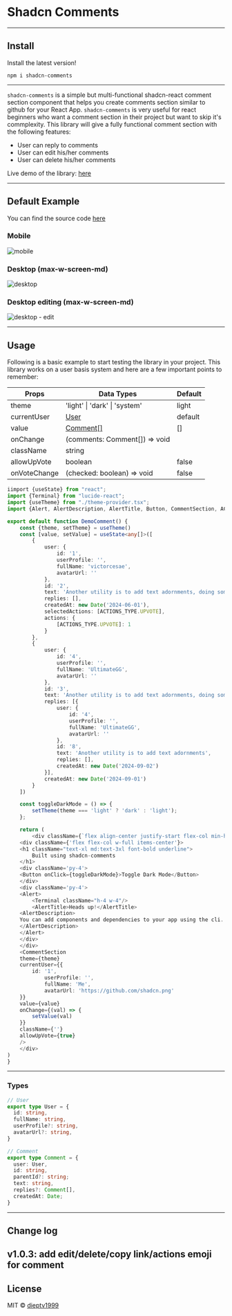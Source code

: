 # Shadcn Comments

---

## Install 

Install the latest version!

```shell
npm i shadcn-comments
```
--- 

`shadcn-comments` is a simple but multi-functional shadcn-react comment section component that helps you create 
comments section similar to github for your React App. `shadcn-comments` is very useful for react beginners 
who want a comment section in their project but want to skip it's commplexity. 
This library will give a fully functional comment section with the 
following features:

- User can reply to comments
- User can edit his/her comments
- User can delete his/her comments

Live demo of the library: [here](#)

---

## Default Example

You can find the source code [here](#)
### Mobile 
![mobile](/public/mobile.png)
### Desktop (max-w-screen-md)
![desktop](/public/desktop.png)

### Desktop editing (max-w-screen-md)
![desktop - edit](/public/desktop2.png)

---

## Usage

Following is a basic example to start testing the library in your project. This library works on a user basis system and here are a few important points to remember:

| Props        | Data Types                    | Default |
|--------------|-------------------------------|---------|
| theme        | 'light' \| 'dark' \| 'system' | light   |
| currentUser  | [User](#types)                | default |
| value        | [Comment\[\]](#types)         | []      |
| onChange     | (comments: Comment[]) => void |         |
| className    | string                        |         |
| allowUpVote  | boolean                       | false   |
| onVoteChange | (checked: boolean) => void    | false   |

```typescript
iimport {useState} from "react";
import {Terminal} from "lucide-react";
import {useTheme} from "./theme-provider.tsx";
import {Alert, AlertDescription, AlertTitle, Button, CommentSection, ACTIONS_TYPE} from 'shadcn-comments'

export default function DemoComment() {
    const {theme, setTheme} = useTheme()
    const [value, setValue] = useState<any[]>([
        {
            user: {
                id: '1',
                userProfile: '',
                fullName: 'victorcesae',
                avatarUrl: ''
            },
            id: '2',
            text: 'Another utility is to add text adornments, doing some simple typechecking so if a string is passed you can style a background, else render the react node.',
            replies: [],
            createdAt: new Date('2024-06-01'),
            selectedActions: [ACTIONS_TYPE.UPVOTE],
            actions: {
                [ACTIONS_TYPE.UPVOTE]: 1
            }
        },
        {
            user: {
                id: '4',
                userProfile: '',
                fullName: 'UltimateGG',
                avatarUrl: ''
            },
            id: '3',
            text: 'Another utility is to add text adornments, doing some simple typechecking so if a string is passed you can style a background, else render the react node.',
            replies: [{
                user: {
                    id: '4',
                    userProfile: '',
                    fullName: 'UltimateGG',
                    avatarUrl: ''
                },
                id: '8',
                text: 'Another utility is to add text adornments',
                replies: [],
                createdAt: new Date('2024-09-02')
            }],
            createdAt: new Date('2024-09-01')
        }
    ])

    const toggleDarkMode = () => {
        setTheme(theme === 'light' ? 'dark' : 'light');
    };

    return (
        <div className={`flex align-center justify-start flex-col min-h-[100vh] p-3 md:p-4`}>
    <div className={'flex flex-col w-full items-center'}>
    <h1 className="text-xl md:text-3xl font-bold underline">
        Built using shadcn-comments
    </h1>
    <div className='py-4'>
    <Button onClick={toggleDarkMode}>Toggle Dark Mode</Button>
    </div>
    <div className='py-4'>
    <Alert>
        <Terminal className="h-4 w-4"/>
        <AlertTitle>Heads up!</AlertTitle>
    <AlertDescription>
    You can add components and dependencies to your app using the cli.
    </AlertDescription>
    </Alert>
    </div>
    </div>
    <CommentSection
    theme={theme}
    currentUser={{
        id: '1',
            userProfile: '',
            fullName: 'Me',
            avatarUrl: 'https://github.com/shadcn.png'
    }}
    value={value}
    onChange={(val) => {
        setValue(val)
    }}
    className={''}
    allowUpVote={true}
    />
    </div>
)
}
```
---

### Types

```typescript
// User
export type User = {
  id: string,
  fullName: string,
  userProfile?: string,
  avatarUrl?: string,
}
```

```typescript
// Comment
export type Comment = {
  user: User,
  id: string,
  parentId?: string;
  text: string,
  replies?: Comment[],
  createdAt: Date;
}
```
---
## Change log 

v1.0.3: add edit/delete/copy link/actions emoji for comment
--- 

## License

MIT © [dieptv1999](https://github.com/dieptv1999)